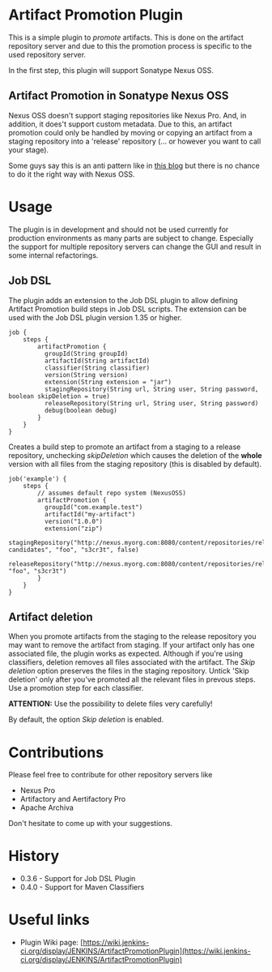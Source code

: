 # Artifact Promotion Plugin

This is a simple plugin to *promote* artifacts. This is done on the artifact repository server and due to this the promotion process is specific to the used repository server.

In the first step, this plugin will support Sonatype Nexus OSS. 

## Artifact Promotion in Sonatype Nexus OSS
Nexus OSS doesn't support staging repositories like Nexus Pro. And, in addition, it does't support custom metadata.
Due to this, an artifact promotion could only be handled by moving or copying an artifact from a staging repository into a 'release' repository (... or however you want to call your stage).

Some guys say this is an anti pattern like in [this blog](http://www.alwaysagileconsulting.com/articles/pipeline-antipattern-artifact-promotion/) but there is no chance to do it the right way with Nexus OSS.

# Usage 
The plugin is in development and should not be used currently for production environments as many parts are subject to change. Especially the support for multiple repository servers can change the GUI and result in some internal refactorings.

## Job DSL
The plugin adds an extension to the Job DSL plugin to allow defining Artifact Promotion build steps in Job DSL scripts. The extension can be used with the Job DSL plugin version 1.35 or higher.

```
job {
	steps {
	    artifactPromotion {
	      groupId(String groupId)
	      artifactId(String artifactId)
	      classifier(String classifier)
	      version(String version)
	      extension(String extension = "jar")
	      stagingRepository(String url, String user, String password, boolean skipDeletion = true)
	      releaseRepository(String url, String user, String password)
	      debug(boolean debug)
	    }
	}
}
```

Creates a build step to promote an artifact from a staging to a release repository, unchecking *skipDeletion* which causes the deletion of the **whole** version with all files from the staging repository (this is disabled by default). 

```
job('example') {
	steps {
		// assumes default repo system (NexusOSS)
	    artifactPromotion {
	      groupId("com.example.test")
	      artifactId("my-artifact")
	      version("1.0.0")
	      extension("zip")
	      stagingRepository("http://nexus.myorg.com:8080/content/repositories/release-candidates", "foo", "s3cr3t", false)
	      releaseRepository("http://nexus.myorg.com:8080/content/repositories/releases", "foo", "s3cr3t")
	    }
	}
}
```

## Artifact deletion
When you promote artifacts from the staging to the release repository you may want to remove the artifact from staging. If your artifact only has one associated file, the plugin works as expected.
Although if you're using classifiers, deletion removes all files associated with the artifact. The *Skip deletion* option preserves the files in the staging repository. 
Untick 'Skip deletion' only after you've promoted all the relevant files in prevous steps. Use a promotion step for each classifier.

**ATTENTION:** Use the possibility to delete files very carefully!

By default, the option *Skip deletion* is enabled.

# Contributions
Please feel free to contribute for other repository servers like

* Nexus Pro
* Artifactory and Aertifactory Pro
* Apache Archiva

Don't hesitate to come up with your suggestions.

# History

* 0.3.6 - Support for Job DSL Plugin
* 0.4.0 - Support for Maven Classifiers

# Useful links
* Plugin Wiki page: [https://wiki.jenkins-ci.org/display/JENKINS/ArtifactPromotionPlugin](https://wiki.jenkins-ci.org/display/JENKINS/ArtifactPromotionPlugin)
